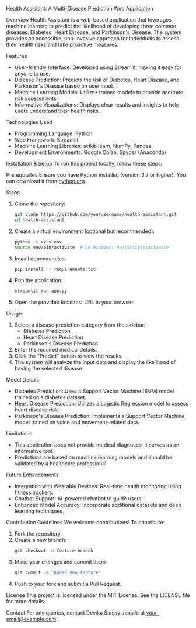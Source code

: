 Health Assistant: A Multi-Disease Prediction Web Application

Overview
Health Assistant is a web-based application that leverages machine learning to predict the likelihood of developing three common diseases: Diabetes, Heart Disease, and Parkinson's Disease. The system provides an accessible, non-invasive approach for individuals to assess their health risks and take proactive measures.

Features
- User-friendly Interface: Developed using Streamlit, making it easy for anyone to use.
- Disease Prediction: Predicts the risk of Diabetes, Heart Disease, and Parkinson's Disease based on user input.
- Machine Learning Models: Utilizes trained models to provide accurate risk assessments.
- Informative Visualizations: Displays clear results and insights to help users understand their health risks.

Technologies Used
- Programming Language: Python
- Web Framework: Streamlit
- Machine Learning Libraries: scikit-learn, NumPy, Pandas
- Development Environments: Google Colab, Spyder (Anaconda)

Installation & Setup
To run this project locally, follow these steps:

Prerequisites
Ensure you have Python installed (version 3.7 or higher). You can download it from [python.org](https://www.python.org/downloads/).

Steps
1. Clone the repository:
   ```sh
   git clone https://github.com/yourusername/health-assistant.git
   cd health-assistant
   ```
2. Create a virtual environment (optional but recommended):
   ```sh
   python -m venv env
   source env/bin/activate  # On Windows: env\Scripts\activate
   ```
3. Install dependencies:
   ```sh
   pip install -r requirements.txt
   ```
4. Run the application:
   ```sh
   streamlit run app.py
   ```
5. Open the provided localhost URL in your browser.

Usage
1. Select a disease prediction category from the sidebar:
   - Diabetes Prediction
   - Heart Disease Prediction
   - Parkinson's Disease Prediction
2. Enter the required medical details.
3. Click the "Predict" button to view the results.
4. The system will analyze the input data and display the likelihood of having the selected disease.

Model Details
- Diabetes Prediction: Uses a Support Vector Machine (SVM) model trained on a diabetes dataset.
- Heart Disease Prediction: Utilizes a Logistic Regression model to assess heart disease risk.
- Parkinson's Disease Prediction: Implements a Support Vector Machine model trained on voice and movement-related data.

Limitations
- This application does not provide medical diagnoses; it serves as an informative tool.
- Predictions are based on machine learning models and should be validated by a healthcare professional.

Future Enhancements
- Integration with Wearable Devices: Real-time health monitoring using fitness trackers.
- Chatbot Support: AI-powered chatbot to guide users.
- Enhanced Model Accuracy: Incorporate additional datasets and deep learning techniques.

Contribution Guidelines
We welcome contributions! To contribute:
1. Fork the repository.
2. Create a new branch:
   ```sh
   git checkout -b feature-branch
   ```
3. Make your changes and commit them:
   ```sh
   git commit -m "Added new feature"
   ```
4. Push to your fork and submit a Pull Request.

License
This project is licensed under the MIT License. See the LICENSE file for more details.

Contact
For any queries, contact Devika Sanjay Jonjale at [your-email@example.com](mailto:your-email@example.com).


